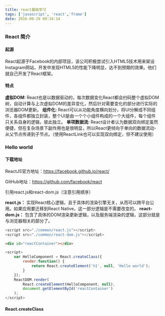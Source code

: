 ```yaml
---
title: react基础学习
tags: ['javascript', 'react','frame']
date: 2016-09-29 00:34:14
---
```


### React 简介

#### 起源
React起源于Facebook的内部项目，该公司积极尝试引入HTML5技术用来架设Instagram网站，开发中发现HTML5的性能下降明显，达不到预期的效果。他们就自己开发了React框架。

<!-- more -->

#### 特点
**虚拟DOM:**  React也是以数据驱动的，每次数据变化React都会扫码整个虚拟DOM树，自动计算与上次虚拟DOM的差异变化，然后针对需要变化的部分进行实际的浏览器DOM更新。
**组件化:**  React可以从功能角度横向划分，将UI分解成不同组件，各组件都独立封装，整个UI是由一个个小组件构成的一个大组件，每个组件只关系自身的逻辑，彼此独立。
**单项数据流:** React设计者认为数据双向绑定虽然便捷，但在复杂场景下副作用也是很明显，所以React更倾向于单向的数据流动-从父节点传递到子节点。（使用ReactLink也可以实现双向绑定，但不建议使用）
### Hello world
#### 下载地址
ReactJS官方地址：https://facebook.github.io/react/

GitHub地址：https://github.com/facebook/react

引用react.js和react-dom.js（注意引用顺序）

**react.js：** 实现React核心逻辑，且于具体的渲染引擎无关，从而可以跨平台公用。如果应用要迁移到React Native，这一部分逻辑是不需要改变的。
**react-dom.js：**  包含了具体的DOM渲染更新逻辑，以及服务端渲染的逻辑，这部分就是与浏览器相关的部分了。
```js
<script src="./common/react.js"></script>
<script src="./common/react-dom.js"></script>
```

``` html
<div id="reactContainer"></div>
```

```js
<script>
    var HelloComponent = React.createClass({
        render:function() {
            return React.createElement('h1', null, 'Hello world');
        }
    });
    ReactDOM.render(
        React.createElement(HelloComponent, null),
        document.getElementById('reactContainer')
    );
</script>
```
#### React.createClass

